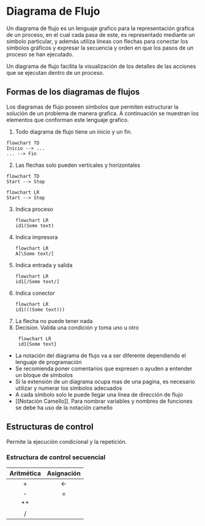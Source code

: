 # Diagrama de Flujo
Un diagrama de flujo es un lenguaje grafico para la representación grafica de un proceso, en el cual cada pasa de este, es representado mediante un símbolo particular, y además utiliza líneas con flechas para conectar los símbolos gráficos y expresar la secuencia y orden en que los pasos de un proceso se han ejecutado.

Un diagrama de flujo facilita la visualización de los detalles de las acciones que se ejecutan dentro de un proceso.

## Formas de los diagramas de flujos
Los diagramas de flujo poseen símbolos que permiten estructurar la solución de un problema de manera grafica. A continuación se muestran los elementos que conforman este lenguaje grafico.

1. Todo diagrama de flujo tiene un inicio y un fin.
   
```mermaid
flowchart TD
Inicio --> ...
... --> Fin
```
2. Las flechas solo pueden verticales y horizontales
~~~mermaid
flowchart TD
Start --> Stop
~~~
~~~mermaid
flowchart LR
Start --> Stop
~~~
3. Indica proceso
   ~~~mermaid
   flowchart LR
   id1(Some text)
   ~~~
4. Indica impresora
   ~~~mermaid
   flowchart LR
   A[\Some text/]

   ~~~
5. Indica entrada y salida
   ~~~mermaid
   flowchart LR
   id1[/Some text/]

   ~~~
6. Indica conector
   ~~~mermaid
   flowchart LR
   id1(((Some text)))
   ~~~
7. La flecha no puede tener nada
8. Decision. Valida una condición y toma uno u otro 
   ~~~mermaid
	flowchart LR   
	id1{Some text}
   ~~~

- La notación del diagrama de flujo va a ser diferente dependiendo el lenguaje de programación
- Se recomienda poner comentarios que expresen o ayuden a entender un bloque de símbolos
- Si la extensión de un diagrama ocupa mas de una pagina, es necesario utilizar y numerar los símbolos adecuados
- A cada símbolo solo le puede llegar una línea de dirección de flujo
- [[Notación Camello]]. Para nombrar variables y nombres de funciones se debe ha uso de la notación camello
## Estructuras de control 
Permite la ejecución condicional y la repetición.
### Estructura de control secuencial

| **Aritmética** | **Asignación** |
| :------------: | :------------: |
|       +        |       <-       |
|       -        |       =        |
|       **       |                |
|       /        |                |
